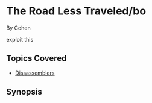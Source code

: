 # The Road Less Traveled/bo

By Cohen



exploit this
## Topics Covered

- [Dissassemblers](/reverse-engineering/what-are-disassemblers/)
## Synopsis

